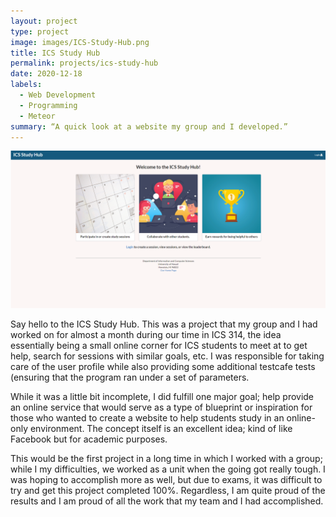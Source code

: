 ```yaml
---
layout: project
type: project
image: images/ICS-Study-Hub.png
title: ICS Study Hub
permalink: projects/ics-study-hub
date: 2020-12-18
labels:
  - Web Development
  - Programming
  - Meteor
summary: “A quick look at a website my group and I developed.”
---
```


<img class="ui medium right floated rounded image" src="/images/ICS-Study-Hub.png">


Say hello to the ICS Study Hub. This was a project that my group and I had worked on for almost a month during our time in ICS 314, the idea essentially being a small online corner for ICS students to meet at to get help, search for sessions with similar goals, etc. I was responsible for taking care of the user profile while also providing some additional testcafe tests (ensuring that the program ran under a set of parameters.

While it was a little bit incomplete, I did fulfill one major goal; help provide an online service that would serve as a type of blueprint or inspiration for those who wanted to create a website to help students study in an online-only environment. The concept itself is an excellent idea; kind of like Facebook but for academic purposes.

This would be the first project in a long time in which I worked with a group; while I my difficulties, we worked as a unit when the going got really tough. I was hoping to accomplish more as well, but due to exams, it was difficult to try and get this project completed 100%. Regardless, I am quite proud of the results and I am proud of all the work that my team and I had accomplished.
